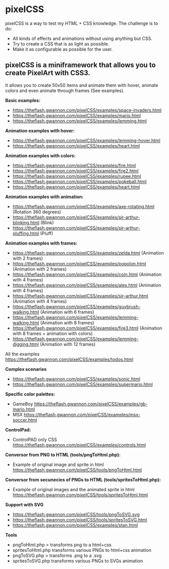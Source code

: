 # pixelCSS

pixelCSS is a way to test my HTML + CSS knowledge. The challenge is to do:

* All kinds of effects and animations without using anything but CSS.
* Try to create a CSS that is as light as possible.
* Make it as configurable as possible for the user.

## pixelCSS is a miniframework that allows you to create PixelArt with CSS3.

It allows you to create 50x50 items and animate them with hover, animate colors and even animate through frames (See examples).

**Basic examples:**

* https://theflash.gwannon.com/pixelCSS/examples/space-invaders.html
* https://theflash.gwannon.com/pixelCSS/examples/mario.html
* https://theflash.gwannon.com/pixelCSS/examples/lemming.html

**Animation examples with hover:**

* https://theflash.gwannon.com/pixelCSS/examples/lemming-hover.html
* https://theflash.gwannon.com/pixelCSS/examples/heart.html

**Animation examples with colors:**

* https://theflash.gwannon.com/pixelCSS/examples/fire.html
* https://theflash.gwannon.com/pixelCSS/examples/fire2.html
* https://theflash.gwannon.com/pixelCSS/examples/rupee.html
* https://theflash.gwannon.com/pixelCSS/examples/pokeball.html
* https://theflash.gwannon.com/pixelCSS/examples/heart.html

**Animation examples with animation:**

* https://theflash.gwannon.com/pixelCSS/examples/axe-rotating.html (Rotation 360 degrees)
* https://theflash.gwannon.com/pixelCSS/examples/sir-arthur-blinking.html (Blink)
* https://theflash.gwannon.com/pixelCSS/examples/sir-arthur-pluffing.html (Pluff)

**Animation examples with frames:**

* https://theflash.gwannon.com/pixelCSS/examples/zelda.html (Animation with 2 frames)
* https://theflash.gwannon.com/pixelCSS/examples/popolon.html (Animation with 2 frames)
* https://theflash.gwannon.com/pixelCSS/examples/coin.html (Animation with 4 frames)
* https://theflash.gwannon.com/pixelCSS/examples/alex.html (Animation with 4 frames)
* https://theflash.gwannon.com/pixelCSS/examples/sir-arthur.html (Animation with 4 frames)
* https://theflash.gwannon.com/pixelCSS/examples/guybrush-walking.html (Animation with 6 frames)
* https://theflash.gwannon.com/pixelCSS/examples/lemming-walking.html (Animation with 8 frames)
* https://theflash.gwannon.com/pixelCSS/examples/fire3.html (Animation with 8 frames + animation with colors)
* https://theflash.gwannon.com/pixelCSS/examples/lemming-digging.html (Animation with 12 frames)

All the examples https://theflash.gwannon.com/pixelCSS/examples/todos.html

**Complex scenaries**

* https://theflash.gwannon.com/pixelCSS/examples/sonic.html
* https://theflash.gwannon.com/pixelCSS/examples/supermario.html

**Specific color palettes:**

* GameBoy https://theflash.gwannon.com/pixelCSS/examples/gb-mario.html
* MSX https://theflash.gwannon.com/pixelCSS/examples/msx-soccer.html

**ControlPad:**

* ControlPAD only CSS https://theflash.gwannon.com/pixelCSS/examples/controls.html

**Conversor from PNG to HTML (tools/pngToHtml.php):**

* Example of original image and sprite in html https://theflash.gwannon.com/pixelCSS/tools/pngToHtml.html

**Conversor from secunecies of PNGs to HTML (tools/spritesToHtml.php):**

* Example of original images and the animated sprite in html https://theflash.gwannon.com/pixelCSS/tools/spritesToHtml.html

**Support with SVG**

* https://theflash.gwannon.com/pixelCSS/tools/pngToSVG.svg
* https://theflash.gwannon.com/pixelCSS/tools/spritesToSVG.html
* https://theflash.gwannon.com/pixelCSS/examples/stan.html


**Tools**

* pngToHtml.php > transforms png to a html+css
* spritesToHtml.php transforms various PNGs to html+css animation
* pngToSVG.php > transforms .png to a .svg
* spritesToSVG.php transforms various PNGs to SVGs animation

